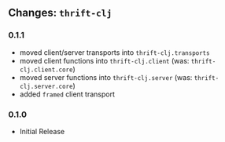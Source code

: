 ## Changes: `thrift-clj`

### 0.1.1

- moved client/server transports into `thrift-clj.transports`
- moved client functions into `thrift-clj.client` (was: `thrift-clj.client.core`)
- moved server functions into `thrift-clj.server` (was: `thrift-clj.server.core`)
- added `framed` client transport

### 0.1.0

- Initial Release
